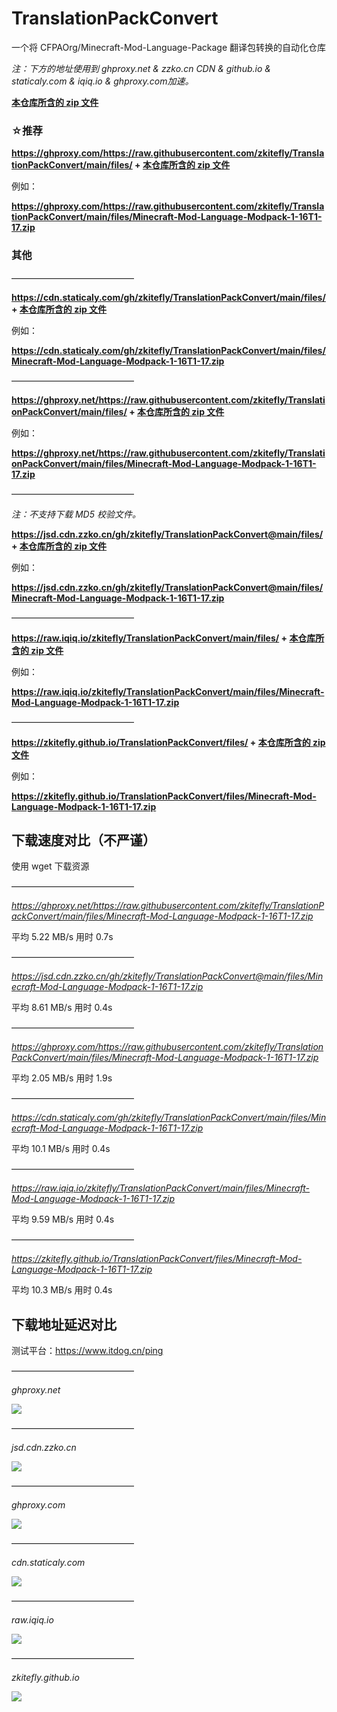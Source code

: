 # TranslationPackConvert

一个将  CFPAOrg/Minecraft-Mod-Language-Package 翻译包转换的自动化仓库

*注：下方的地址使用到 ghproxy.net & zzko.cn CDN & github.io & staticaly.com & iqiq.io & ghproxy.com加速。*

[**本仓库所含的 zip 文件**](https://zkitefly.github.io/TranslationPackConvert/files)

### **☆推荐**

**https://ghproxy.com/https://raw.githubusercontent.com/zkitefly/TranslationPackConvert/main/files/ + [本仓库所含的 zip 文件](https://github.com/zkitefly/TranslationPackConvert/tree/main/files)**

例如：

**https://ghproxy.com/https://raw.githubusercontent.com/zkitefly/TranslationPackConvert/main/files/Minecraft-Mod-Language-Modpack-1-16T1-17.zip**

### 其他

——————————————

**https://cdn.staticaly.com/gh/zkitefly/TranslationPackConvert/main/files/ + [本仓库所含的 zip 文件](https://github.com/zkitefly/TranslationPackConvert/tree/main/files)**

例如：

**https://cdn.staticaly.com/gh/zkitefly/TranslationPackConvert/main/files/Minecraft-Mod-Language-Modpack-1-16T1-17.zip**

——————————————

**https://ghproxy.net/https://raw.githubusercontent.com/zkitefly/TranslationPackConvert/main/files/ + [本仓库所含的 zip 文件](https://github.com/zkitefly/TranslationPackConvert/tree/main/files)**

例如：

**https://ghproxy.net/https://raw.githubusercontent.com/zkitefly/TranslationPackConvert/main/files/Minecraft-Mod-Language-Modpack-1-16T1-17.zip**

——————————————

*注：不支持下载 MD5 校验文件。*

**https://jsd.cdn.zzko.cn/gh/zkitefly/TranslationPackConvert@main/files/ + [本仓库所含的 zip 文件](https://github.com/zkitefly/TranslationPackConvert/tree/main/files)**

例如：

**https://jsd.cdn.zzko.cn/gh/zkitefly/TranslationPackConvert@main/files/Minecraft-Mod-Language-Modpack-1-16T1-17.zip**

——————————————

**https://raw.iqiq.io/zkitefly/TranslationPackConvert/main/files/ + [本仓库所含的 zip 文件](https://github.com/zkitefly/TranslationPackConvert/tree/main/files)**

例如：

**https://raw.iqiq.io/zkitefly/TranslationPackConvert/main/files/Minecraft-Mod-Language-Modpack-1-16T1-17.zip**

——————————————

**https://zkitefly.github.io/TranslationPackConvert/files/ + [本仓库所含的 zip 文件](https://github.com/zkitefly/TranslationPackConvert/tree/main/files)**

例如：

**https://zkitefly.github.io/TranslationPackConvert/files/Minecraft-Mod-Language-Modpack-1-16T1-17.zip**

## 下载速度对比（不严谨）

使用 wget 下载资源

——————————————

*https://ghproxy.net/https://raw.githubusercontent.com/zkitefly/TranslationPackConvert/main/files/Minecraft-Mod-Language-Modpack-1-16T1-17.zip*

平均 5.22 MB/s  用时 0.7s

——————————————

*https://jsd.cdn.zzko.cn/gh/zkitefly/TranslationPackConvert@main/files/Minecraft-Mod-Language-Modpack-1-16T1-17.zip*

平均 8.61 MB/s  用时 0.4s

——————————————

*https://ghproxy.com/https://raw.githubusercontent.com/zkitefly/TranslationPackConvert/main/files/Minecraft-Mod-Language-Modpack-1-16T1-17.zip*

平均 2.05 MB/s 用时 1.9s

——————————————

*https://cdn.staticaly.com/gh/zkitefly/TranslationPackConvert/main/files/Minecraft-Mod-Language-Modpack-1-16T1-17.zip*

平均 10.1 MB/s  用时 0.4s

——————————————

*https://raw.iqiq.io/zkitefly/TranslationPackConvert/main/files/Minecraft-Mod-Language-Modpack-1-16T1-17.zip*

平均 9.59 MB/s  用时 0.4s

——————————————

*https://zkitefly.github.io/TranslationPackConvert/files/Minecraft-Mod-Language-Modpack-1-16T1-17.zip*

平均 10.3 MB/s  用时 0.4s

## 下载地址延迟对比

测试平台：https://www.itdog.cn/ping

——————————————

*ghproxy.net*

![](https://api.onedrive.com/v1.0/shares/s!AiSrzi-vYVoBhBfGgBYvyIKlmsh2/root/content)

——————————————

*jsd.cdn.zzko.cn*

![](https://api.onedrive.com/v1.0/shares/s!AiSrzi-vYVoBhBYPE8Vkj0_808li/root/content)

——————————————

*ghproxy.com*

![](https://api.onedrive.com/v1.0/shares/s!AiSrzi-vYVoBhB4PrXvES6IJLgNL/root/content)

——————————————

*cdn.staticaly.com*

![](https://api.onedrive.com/v1.0/shares/s!AiSrzi-vYVoBhBnZCrGnVEtWZNGI/root/content)

——————————————

*raw.iqiq.io*

![](https://api.onedrive.com/v1.0/shares/s!AiSrzi-vYVoBhBpHjcL4KgiauPcu/root/content)

——————————————

*zkitefly.github.io*

![](https://api.onedrive.com/v1.0/shares/s!AiSrzi-vYVoBhBg5NCtPz0AUtn7l/root/content)
